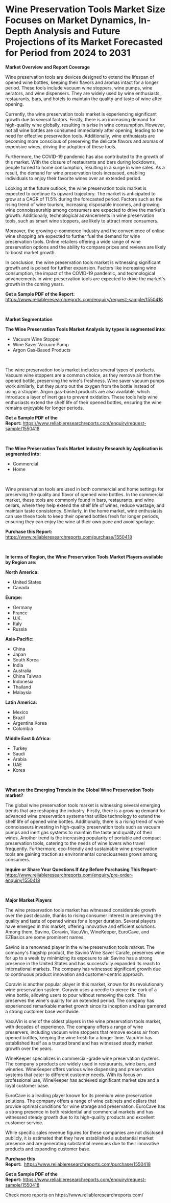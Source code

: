 <p><h1>Wine Preservation Tools Market Size Focuses on Market Dynamics, In-Depth Analysis and Future Projections of its Market Forecasted for Period from 2024 to 2031</h1></p><p><strong>Market Overview and Report Coverage</strong></p>
<p><p>Wine preservation tools are devices designed to extend the lifespan of opened wine bottles, keeping their flavors and aromas intact for a longer period. These tools include vacuum wine stoppers, wine pumps, wine aerators, and wine dispensers. They are widely used by wine enthusiasts, restaurants, bars, and hotels to maintain the quality and taste of wine after opening.</p><p>Currently, the wine preservation tools market is experiencing significant growth due to several factors. Firstly, there is an increasing demand for high-quality wine globally, resulting in a rise in wine consumption. However, not all wine bottles are consumed immediately after opening, leading to the need for effective preservation tools. Additionally, wine enthusiasts are becoming more conscious of preserving the delicate flavors and aromas of expensive wines, driving the adoption of these tools.</p><p>Furthermore, the COVID-19 pandemic has also contributed to the growth of this market. With the closure of restaurants and bars during lockdowns, people turned to home consumption, resulting in a surge in wine sales. As a result, the demand for wine preservation tools increased, enabling individuals to enjoy their favorite wines over an extended period.</p><p>Looking at the future outlook, the wine preservation tools market is expected to continue its upward trajectory. The market is anticipated to grow at a CAGR of 11.5% during the forecasted period. Factors such as the rising trend of wine tourism, increasing disposable incomes, and growing wine connoisseurship among consumers are expected to drive the market's growth. Additionally, technological advancements in wine preservation tools, such as smart wine stoppers, are likely to attract more consumers.</p><p>Moreover, the growing e-commerce industry and the convenience of online wine shopping are expected to further fuel the demand for wine preservation tools. Online retailers offering a wide range of wine preservation options and the ability to compare prices and reviews are likely to boost market growth.</p><p>In conclusion, the wine preservation tools market is witnessing significant growth and is poised for further expansion. Factors like increasing wine consumption, the impact of the COVID-19 pandemic, and technological advancements in wine preservation tools are expected to drive the market's growth in the coming years.</p></p>
<p><strong>Get a Sample PDF of the Report:</strong> <a href="https://www.reliableresearchreports.com/enquiry/request-sample/1550418">https://www.reliableresearchreports.com/enquiry/request-sample/1550418</a></p>
<p>&nbsp;</p>
<p><strong>Market Segmentation</strong></p>
<p><strong>The Wine Preservation Tools Market Analysis by types is segmented into:</strong></p>
<p><ul><li>Vacuum Wine Stopper</li><li>Wine Saver Vacuum Pump</li><li>Argon Gas-Based Products</li></ul></p>
<p>&nbsp;</p>
<p><p>The wine preservation tools market includes several types of products. Vacuum wine stoppers are a common choice, as they remove air from the opened bottle, preserving the wine's freshness. Wine saver vacuum pumps work similarly, but they pump out the oxygen from the bottle instead of using a stopper. Argon gas-based products are also available, which introduce a layer of inert gas to prevent oxidation. These tools help wine enthusiasts extend the shelf life of their opened bottles, ensuring the wine remains enjoyable for longer periods.</p></p>
<p><strong>Get a Sample PDF of the Report:</strong>&nbsp;<a href="https://www.reliableresearchreports.com/enquiry/request-sample/1550418">https://www.reliableresearchreports.com/enquiry/request-sample/1550418</a></p>
<p>&nbsp;</p>
<p><strong>The Wine Preservation Tools Market Industry Research by Application is segmented into:</strong></p>
<p><ul><li>Commercial</li><li>Home</li></ul></p>
<p>&nbsp;</p>
<p><p>Wine preservation tools are used in both commercial and home settings for preserving the quality and flavor of opened wine bottles. In the commercial market, these tools are commonly found in bars, restaurants, and wine cellars, where they help extend the shelf life of wines, reduce wastage, and maintain taste consistency. Similarly, in the home market, wine enthusiasts can use these tools to keep their opened bottles fresh for longer periods, ensuring they can enjoy the wine at their own pace and avoid spoilage.</p></p>
<p><strong>Purchase this Report:</strong>&nbsp; <a href="https://www.reliableresearchreports.com/purchase/1550418">https://www.reliableresearchreports.com/purchase/1550418</a></p>
<p>&nbsp;</p>
<p><strong>In terms of Region, the Wine Preservation Tools Market Players available by Region are:</strong></p>
<p>
    <p> <strong> North America: </strong>
        <ul>
            <li>United States</li>
            <li>Canada</li>
        </ul>
        </p> 
    <p> <strong> Europe: </strong>
        <ul>
            <li>Germany</li>
            <li>France</li>
            <li>U.K.</li>
            <li>Italy</li>
            <li>Russia</li>
        </ul>
        </p> 
    <p> <strong> Asia-Pacific: </strong>
        <ul>
            <li>China</li>
            <li>Japan</li>
            <li>South Korea</li>
            <li>India</li>
            <li>Australia</li>
            <li>China Taiwan</li>
            <li>Indonesia</li>
            <li>Thailand</li>
            <li>Malaysia</li>
        </ul>
        </p> 
    <p> <strong> Latin America: </strong>
        <ul>
            <li>Mexico</li>
            <li>Brazil</li>
            <li>Argentina Korea</li>
            <li>Colombia</li>
        </ul>
        </p> 
    <p> <strong> Middle East & Africa: </strong>
        <ul>
            <li>Turkey</li>
            <li>Saudi</li>
            <li>Arabia</li>
            <li>UAE</li>
            <li>Korea</li>
        </ul>
    </p>
    </p>
<p>&nbsp;</p>
<p><strong>What are the Emerging Trends in the Global Wine Preservation Tools market?</strong></p>
<p><p>The global wine preservation tools market is witnessing several emerging trends that are reshaping the industry. Firstly, there is a growing demand for advanced wine preservation systems that utilize technology to extend the shelf life of opened wine bottles. Additionally, there is a rising trend of wine connoisseurs investing in high-quality preservation tools such as vacuum pumps and inert gas systems to maintain the taste and quality of their wines. Another trend is the increasing popularity of portable and compact preservation tools, catering to the needs of wine lovers who travel frequently. Furthermore, eco-friendly and sustainable wine preservation tools are gaining traction as environmental consciousness grows among consumers.</p></p>
<p><strong>Inquire or Share Your Questions If Any Before Purchasing This Report</strong>- <a href="https://www.reliableresearchreports.com/enquiry/pre-order-enquiry/1550418">https://www.reliableresearchreports.com/enquiry/pre-order-enquiry/1550418</a></p>
<p>&nbsp;</p>
<p><strong>Major Market Players</strong></p>
<p><p>The wine preservation tools market has witnessed considerable growth over the past decade, thanks to rising consumer interest in preserving the quality and taste of opened wines for a longer duration. Several players have emerged in this market, offering innovative and efficient solutions. Among them, Savino, Coravin, VacuVin, WineKeeper, EuroCave, and EZBasics are some prominent names.</p><p>Savino is a renowned player in the wine preservation tools market. The company's flagship product, the Savino Wine Saver Carafe, preserves wine for up to a week by minimizing its exposure to air. Savino has a strong presence in the United States and has successfully expanded its reach to international markets. The company has witnessed significant growth due to continuous product innovation and customer-centric approach.</p><p>Coravin is another popular player in this market, known for its revolutionary wine preservation system. Coravin uses a needle to pierce the cork of a wine bottle, allowing users to pour without removing the cork. This preserves the wine's quality for an extended period. The company has experienced remarkable market growth since its inception and has garnered a strong customer base worldwide.</p><p>VacuVin is one of the oldest players in the wine preservation tools market, with decades of experience. The company offers a range of wine preservers, including vacuum wine stoppers that remove excess air from opened bottles, keeping the wine fresh for a longer time. VacuVin has established itself as a trusted brand and has witnessed steady market growth over the years.</p><p>WineKeeper specializes in commercial-grade wine preservation systems. The company's products are widely used in restaurants, wine bars, and wineries. WineKeeper offers various wine dispensing and preservation systems that cater to different customer needs. With its focus on professional use, WineKeeper has achieved significant market size and a loyal customer base.</p><p>EuroCave is a leading player known for its premium wine preservation solutions. The company offers a range of wine cabinets and cellars that provide optimal conditions for wine storage and preservation. EuroCave has a strong presence in both residential and commercial markets and has witnessed steady growth due to its high-quality products and excellent customer service.</p><p>While specific sales revenue figures for these companies are not disclosed publicly, it is estimated that they have established a substantial market presence and are generating substantial revenues due to their innovative products and expanding customer base.</p></p>
<p><strong>Purchase this Report:</strong>&nbsp;&nbsp;<a href="https://www.reliableresearchreports.com/purchase/1550418">https://www.reliableresearchreports.com/purchase/1550418</a></p>
<p></p>
<p><strong>Get a Sample PDF of the Report:</strong>&nbsp;<a href="https://www.reliableresearchreports.com/enquiry/request-sample/1550418">https://www.reliableresearchreports.com/enquiry/request-sample/1550418</a></p>
<p>Check more reports on https://www.reliableresearchreports.com/</p>